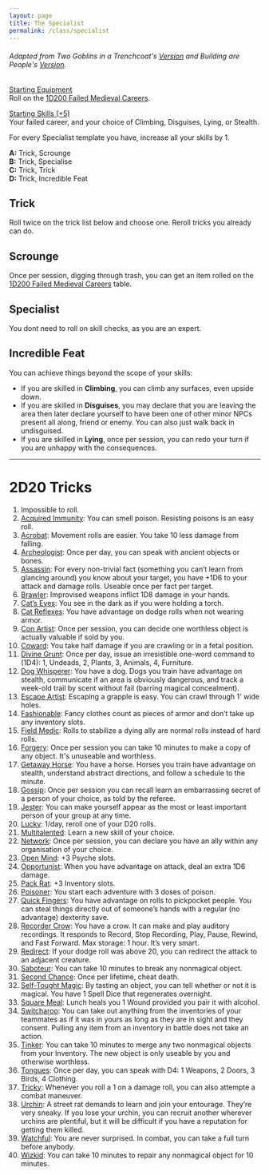 ```yaml
---
layout: page
title: The Specialist
permalink: /class/specialist
---
```


###### Adapted from Two Goblins in a Trenchcoat's [Version](https://twogoblinsinatrenchcoat.blogspot.com/2019/04/anything-not-nailed-down-is-legally.html) and Building are People's [Version](https://buildingsarepeople.blogspot.com/2019/01/class-specialist-and-specialist-arts.html).

<ins>Starting Equipment</ins><br>
Roll on the [1D200 Failed Medieval Careers](http://tenfootpolemic.blogspot.com/2014/01/200-failed-medieval-careers.html).

<ins>Starting Skills (+5)</ins><br>
Your failed career, and your choice of Climbing, Disguises, Lying, or Stealth.

For every Specialist template you have, increase all your skills by 1.

**A:** Trick, Scrounge <br>
**B:** Trick, Specialise<br>
**C:** Trick, Trick <br>
**D:** Trick, Incredible Feat<br>


## Trick
Roll twice on the trick list below and choose one. Reroll tricks you already can do.

## Scrounge
Once per session, digging through trash, you can get an item rolled on the [1D200 Failed Medieval Careers](http://tenfootpolemic.blogspot.com/2014/01/200-failed-medieval-careers.html) table.

## Specialist
You dont need to roll on skill checks, as you are an expert.

## Incredible Feat
You can achieve things beyond the scope of your skills:

- If you are skilled in **Climbing**, you can climb any surfaces, even upside down.
- If you are skilled in **Disguises**, you may declare that you are leaving the area then later declare yourself to have been one of other minor NPCs present all along, friend or enemy. You can also just walk back in undisguised.
- If you are skilled in **Lying**, once per session, you can redo your turn if you are unhappy with the consequences.
 

---

# 2D20 Tricks

1. Impossible to roll.
2. <ins>Acquired Immunity</ins>: You can smell poison. Resisting poisons is an easy roll.
3. <ins>Acrobat</ins>: Movement rolls are easier. You take 10 less damage from falling.
4. <ins>Archeologist</ins>: Once per day, you can speak with ancient objects or bones.
5. <ins>Assassin</ins>: For every non-trivial fact (something you can’t learn from glancing around) you know about your target, you have +1D6 to your attack and damage rolls. Useable once per fact per target.
6. <ins>Brawler</ins>: Improvised weapons inflict 1D8 damage in your hands.
7. <ins>Cat’s Eyes</ins>: You see in the dark as if you were holding a torch.
8. <ins>Cat Reflexes</ins>: You have advantage on dodge rolls when not wearing armor.
9. <ins>Con Artist</ins>: Once per session, you can decide one worthless object is actually valuable if sold by you.
9. <ins>Coward</ins>: You take half damage if you are crawling or in a fetal position.
10. <ins>Divine Grunt</ins>: Once per day, issue an irresistible one-word command to (1D4): 1, Undeads, 2, Plants, 3, Animals, 4, Furniture.
11. <ins>Dog Whisperer</ins>: You have a dog. Dogs you train have advantage on stealth, communicate if an area is obviously dangerous, and track a week-old trail by scent without fail (barring magical concealment).
12. <ins>Escape Artist</ins>: Escaping a grapple is easy. You can crawl through 1' wide holes.
13. <ins>Fashionable</ins>: Fancy clothes count as pieces of armor and don’t take up any inventory slots.
14. <ins>Field Medic</ins>: Rolls to stabilize a dying ally are normal rolls instead of hard rolls.
15. <ins>Forgery</ins>: Once per session you can take 10 minutes to make a copy of any object. It's unuseable and worthless.
16. <ins>Getaway Horse</ins>: You have a horse. Horses you train have advantage on stealth, understand abstract directions, and follow a schedule to the minute.
17. <ins>Gossip</ins>: Once per session you can recall learn an embarrassing secret of a person of your choice, as told by the referee.
18. <ins>Jester</ins>: You can make yourself appear as the most or least important person of your group at any time.
19. <ins>Lucky</ins>: 1/day, reroll one of your D20 rolls.
20. <ins>Multitalented</ins>: Learn a new skill of your choice.
21. <ins>Network</ins>: Once per session, you can declare you have an ally within any organisation of your choice.
22. <ins>Open Mind</ins>:  +3 Psyche slots.
23. <ins>Opportunist</ins>: When you have advantage on attack, deal an extra 1D6 damage.
24. <ins>Pack Rat</ins>: +3 Inventory slots.
25. <ins>Poisoner</ins>: You start each adventure with 3 doses of poison.
26. <ins>Quick Fingers</ins>: You have advantage on rolls to pickpocket people. You can steal things directly out of someone’s hands with a regular (no advantage) dexterity save.
27. <ins>Recorder Crow</ins>: You have a crow. It can make and play auditory recordings. It responds to Record, Stop Recording, Play, Pause, Rewind, and Fast Forward. Max storage: 1 hour. It’s very smart.
28. <ins>Redirect</ins>: If your dodge roll was above 20, you can redirect the attack to an adjacent creature.
29. <ins>Saboteur</ins>: You can take 10 minutes to break any nonmagical object.
30. <ins>Second Chance</ins>: Once per lifetime, cheat death.
31. <ins>Self-Tought Magic</ins>: By tasting an object, you can tell whether or not it is magical. You have 1 Spell Dice that regenerates overnight.
32. <ins>Square Meal</ins>: Lunch heals you 1 Wound provided you pair it with alcohol.
33. <ins>Switcharoo</ins>: You can take out anything from the inventories of your teammates as if it was in yours as long as they are in sight and they consent. Pulling any item from an inventory in battle does not take an action.
34. <ins>Tinker</ins>: You can take 10 minutes to merge any two nonmagical objects from your Inventory. The new object is only useable by you and otherwise worthless.
35. <ins>Tongues</ins>: Once per day, you can speak with D4: 1 Weapons, 2 Doors, 3 Birds, 4 Clothing.
36. <ins>Tricky</ins>: Whenever you roll a 1 on a damage roll, you can also attempte a combat maneuver.
37. <ins>Urchin</ins>: A street rat demands to learn and join your entourage. They’re very sneaky. If you lose your urchin, you can recruit another wherever urchins are plentiful, but it will be difficult if you have a reputation for getting them killed.
38. <ins>Watchful</ins>: You are never surprised. In combat, you can take a full turn before anybody.
39. <ins>Wizkid</ins>: You can take 10 minutes to repair any nonmagical object for 10 minutes.
